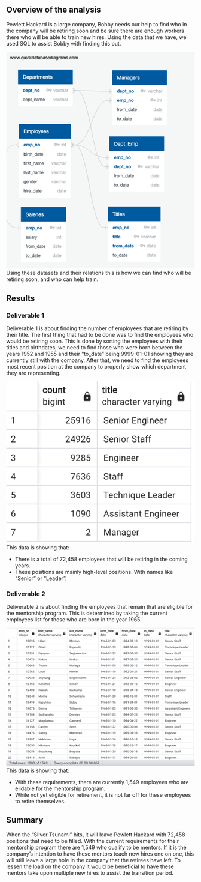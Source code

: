 ## Overview of the analysis
Pewlett Hackard is a large company, Bobby needs our help to find who in the company will be retiring soon and be sure there are enough workers there who will be able to train new hires. Using the data that we have, we used SQL to assist Bobby with finding this out.

![EmployeeDB.png](EmployeeDB.png)
Using these datasets and their relations this is how we can find who will be retiring soon, and who can help train.

## Results 
### Deliverable 1
Deliverable 1 is about finding the number of employees that are retiring by their title. The first thing that had to be done was to find the employees who would be retiring soon. This is done by sorting the employees with their titles and birthdates, we need to find those who were born between the years 1952 and 1955 and their “to_date” being 9999-01-01 showing they are currently still with the company. After that, we need to find the employees most recent position at the company to properly show which department they are representing.

![Deliverable1.png](Deliverable1.png)
This data is showing that:
- There is a total of 72,458 employees that will be retiring in the coming years.
- These positions are mainly high-level positions. With names like “Senior” or “Leader”.

### Deliverable 2
Deliverable 2 is about finding the employees that remain that are eligible for the mentorship program. This is determined by taking the current employees list for those who are born in the year 1965.

![Deliverable2.png](Deliverable2.png)
This data is showing that:
- With these requirements, there are currently 1,549 employees who are elidable for the mentorship program.
- While not yet eligible for retirement, it is not far off for these employees to retire themselves.


## Summary
When the “Silver Tsunami” hits, it will leave Pewlett Hackard with 72,458 positions that need to be filled. With the current requirements for their mentorship program there are 1,549 who qualify to be mentors. If it is the company’s intention to have these mentors teach new hires one on one, this will still leave a large hole in the company that the retirees have left. To lessen the load on the company it would be beneficial to have these mentors take upon multiple new hires to assist the transition period.

